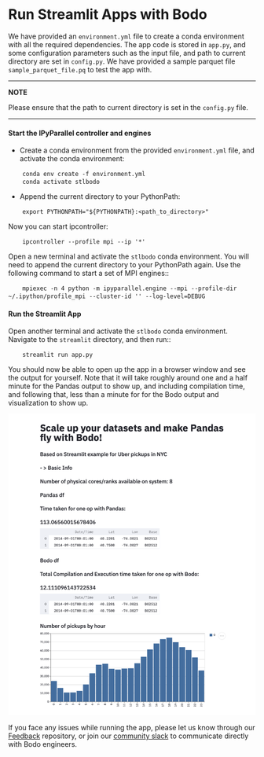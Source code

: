 
# Run Streamlit Apps with Bodo 

We have provided an ``environment.yml`` file to create a conda environment with all the required dependencies. The app code is stored in ``app.py``, and some configuration parameters such as the input file, and path to current directory
are set in ``config.py``. We have provided a sample parquet file ``sample_parquet_file.pq`` to test the app with.


---
**NOTE**

Please ensure that the path to current directory is set in the ``config.py`` file.

---

#### Start the IPyParallel controller and engines

- Create a conda environment from the provided ``environment.yml`` file,
and activate the conda environment:

```
    conda env create -f environment.yml
    conda activate stlbodo
```

- Append the current directory to your PythonPath:

```
    export PYTHONPATH="${PYTHONPATH}:<path_to_directory>"
```

Now you can start ipcontroller:

```
    ipcontroller --profile mpi --ip '*'
```

Open a new terminal and activate the ``stlbodo`` conda environment.
You will need to append the current directory to your PythonPath again.
Use the following command to start a set of MPI engines::

```
    mpiexec -n 4 python -m ipyparallel.engine --mpi --profile-dir ~/.ipython/profile_mpi --cluster-id '' --log-level=DEBUG
```


#### Run the Streamlit App


Open another terminal and activate the ``stlbodo`` conda environment. Navigate to the `streamlit` directory, and then run::

```
    streamlit run app.py
```

You should now be able to open up the app in a browser window and see the output for yourself.
Note that it will take roughly
around one and a half minute for the Pandas output to show up, and including compilation time, and following that, less than a minute for for
the Bodo output and visualization to show up.


![Pandas vs Bodo execution time](pd_vs_Bodo.png)

If you face any issues while running the app, please let us know through our [Feedback](https://github.com/Bodo-inc/Feedback)
repository, or join our [community slack](https://join.slack.com/t/bodocommunity/shared_invite/zt-qwdc8fad-6rZ8a1RmkkJ6eOX1X__knA) to communicate directly with Bodo engineers.



